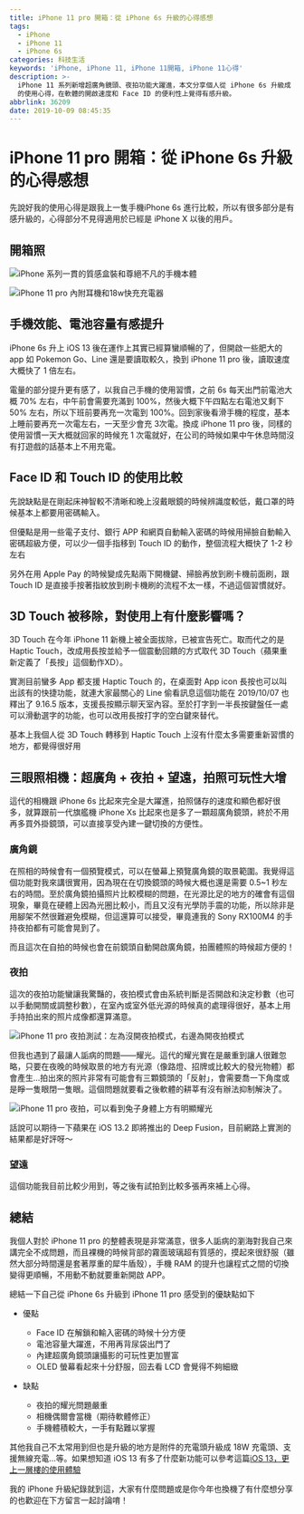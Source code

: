 ```yaml
---
title: iPhone 11 pro 開箱：從 iPhone 6s 升級的心得感想
tags:
  - iPhone
  - iPhone 11
  - iPhone 6s
categories: 科技生活
keywords: 'iPhone, iPhone 11, iPhone 11開箱, iPhone 11心得'
description: >-
  iPhone 11 系列新增超廣角鏡頭、夜拍功能大躍進，本文分享個人從 iPhone 6s 升級成 iPhone 11 pro
  的使用心得，在軟體的開啟速度和 Face ID 的便利性上覺得有感升級。
abbrlink: 36209
date: 2019-10-09 08:45:35
---
```


# iPhone 11 pro 開箱：從 iPhone 6s 升級的心得感想
先說好我的使用心得是跟我上一隻手機iPhone 6s 進行比較，所以有很多部分是有感升級的，心得部分不見得適用於已經是 iPhone X 以後的用戶。


## 開箱照

![iPhone 系列一貫的質感盒裝和尊絕不凡的手機本體](https://res.cloudinary.com/larrynote/image/upload/v1570632571/larrynotepost/images51_q5p9y6.jpg)

![iPhone 11 pro 內附耳機和18w快充充電器](https://res.cloudinary.com/larrynote/image/upload/v1570632570/larrynotepost/images52_xud5um.jpg)


## 手機效能、電池容量有感提升
iPhone 6s 升上 iOS 13 後在運作上其實已經算蠻順暢的了，但開啟一些肥大的 app 如 Pokemon Go、Line 還是要讀取較久，換到 iPhone 11 pro 後，讀取速度大概快了 1 倍左右。

電量的部分提升更有感了，以我自己手機的使用習慣，之前 6s 每天出門前電池大概 70% 左右，中午前會需要充滿到 100%，然後大概下午四點左右電池又剩下 50% 左右，所以下班前要再充一次電到 100%。回到家後看滑手機的程度，基本上睡前要再充一次電左右，一天至少會充 3次電。換成 iPhone 11 pro 後，同樣的使用習慣一天大概就回家的時候充 1 次電就好，在公司的時候如果中午休息時間沒有打遊戲的話基本上不用充電。

## Face ID 和 Touch ID 的使用比較
先說缺點是在剛起床神智較不清晰和晚上沒戴眼鏡的時候辨識度較低，戴口罩的時候基本上都要用密碼輸入。

但優點是用一些電子支付、銀行 APP 和網頁自動輸入密碼的時候用掃臉自動輸入密碼超級方便，可以少一個手指移到 Touch ID 的動作，整個流程大概快了 1-2 秒左右

另外在用 Apple Pay 的時候變成先點兩下開機鍵、掃臉再放到刷卡機前面刷，跟 Touch ID 是直接手按著指紋放到刷卡機刷的流程不太一樣，不過這個習慣就好。

## 3D Touch 被移除，對使用上有什麼影響嗎？
3D Touch 在今年 iPhone 11 新機上被全面拔除，已被宣告死亡。取而代之的是 Haptic Touch，改成用長按並給予一個震動回饋的方式取代 3D Touch（蘋果重新定義了「長按」這個動作XD）。

實測目前蠻多 App 都支援 Haptic Touch 的，在桌面對 App icon 長按也可以叫出該有的快捷功能，就連大家最關心的 Line 偷看訊息這個功能在 2019/10/07 也釋出了 9.16.5 版本，支援長按顯示聊天室內容。至於打字到一半長按鍵盤任一處可以滑動選字的功能，也可以改用長按打字的空白鍵來替代。

基本上我個人從 3D Touch 轉移到 Haptic Touch 上沒有什麼太多需要重新習慣的地方，都覺得很好用

## 三眼照相機：超廣角 + 夜拍 + 望遠，拍照可玩性大增
這代的相機跟 iPhone 6s 比起來完全是大躍進，拍照儲存的速度和顯色都好很多，就算跟前一代旗艦機 iPhone Xs 比起來也是多了一顆超廣角鏡頭，終於不用再多買外掛鏡頭，可以直接享受內建一鍵切換的方便性。

### 廣角鏡
在照相的時候會有一個預覽模式，可以在螢幕上預覽廣角鏡的取景範圍。我覺得這個功能對我來講很實用，因為現在在切換鏡頭的時候大概也還是需要 0.5~1 秒左右的時間。至於廣角鏡拍攝照片比較模糊的問題，在光源比足的地方的確會有這個現象，畢竟在硬體上因為光圈比較小，而且又沒有光學防手震的功能，所以除非是用腳架不然很難避免模糊，但這還算可以接受，畢竟連我的 Sony RX100M4 的手持夜拍都有可能會晃到了。

而且這次在自拍的時候也會在前鏡頭自動開啟廣角鏡，拍團體照的時候超方便的！

### 夜拍
這次的夜拍功能蠻讓我驚豔的，夜拍模式會由系統判斷是否開啟和決定秒數（也可以手動開關或調整秒數），在室內或室外低光源的時候真的處理得很好，基本上用手持拍出來的照片成像都還算滿意。

![iPhone 11 pro 夜拍測試：左為沒開夜拍模式，右邊為開夜拍模式](https://res.cloudinary.com/larrynote/image/upload/v1570632573/larrynotepost/images53_w8t8l9.jpg)

但我也遇到了最讓人詬病的問題——耀光。這代的耀光實在是嚴重到讓人很難忽略，只要在夜晚的時候取景的地方有光源（像路燈、招牌或比較大的發光物體）都會產生...拍出來的照片非常有可能會有三顆鏡頭的「反射」，會需要喬一下角度或是睜一隻眼閉一隻眼。這個問題就要看之後軟體的耕莘有沒有辦法抑制解決了。

![iPhone 11 pro 夜拍，可以看到兔子身體上方有明顯耀光](https://res.cloudinary.com/larrynote/image/upload/v1570632573/larrynotepost/images54_usjeay.jpg)

話說可以期待一下蘋果在 iOS 13.2 即將推出的 Deep Fusion，目前網路上實測的結果都是好評呀～

### 望遠
這個功能我目前比較少用到，等之後有試拍到比較多張再來補上心得。


## 總結
我個人對於 iPhone 11 pro 的整體表現是非常滿意，很多人詬病的瀏海對我自己來講完全不成問題，而且裸機的時候背部的霧面玻璃超有質感的，摸起來很舒服（雖然大部分時間還是套著厚重的犀牛盾殼），手機 RAM 的提升也讓程式之間的切換變得更順暢，不用動不動就要重新開啟 APP。

總結一下自己從 iPhone 6s 升級到 iPhone 11 pro 感受到的優缺點如下

* 優點
	* Face ID 在解鎖和輸入密碼的時候十分方便
	* 電池容量大躍進，不用再背尿袋出門了
	* 內建超廣角鏡頭讓攝影的可玩性更加豐富
	* OLED 螢幕看起來十分舒服，回去看 LCD 會覺得不夠細緻

* 缺點
	* 夜拍的耀光問題嚴重
	* 相機偶爾會當機（期待軟體修正）
	* 手機體積較大，一手有點難以掌握

其他我自己不太常用到但也是升級的地方是附件的充電頭升級成 18W 充電頭、支援無線充電...等。如果想知道 iOS 13 有多了什麼新功能可以參考這篇[iOS 13，更上一層樓的使用體驗](https://www.larrynote.com/tech-life/37418/)

我的 iPhone 升級紀錄就到這，大家有什麼問題或是你今年也換機了有什麼想分享的也歡迎在下方留言一起討論唷！